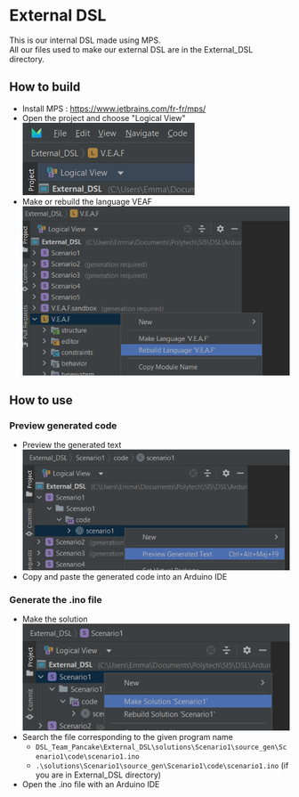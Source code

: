 # External DSL

This is our internal DSL made using MPS.  
All our files used to make our external DSL are in the External_DSL directory.

## How to build
- Install MPS : https://www.jetbrains.com/fr-fr/mps/
- Open the project and choose "Logical View"  
  ![img.png](img/img.png)  
- Make or rebuild the language VEAF  
  ![img_1.png](img/img_1.png)  

## How to use
### Preview generated code
- Preview the generated text  
  ![img_2.png](img/img_2.png)  
- Copy and paste the generated code into an Arduino IDE

### Generate the .ino file
- Make the solution  
  ![img_3.png](img/img_3.png)  
- Search the file corresponding to the given program name  
    - `DSL_Team_Pancake\External_DSL\solutions\Scenario1\source_gen\Scenario1\code\scenario1.ino`
    - `.\solutions\Scenario1\source_gen\Scenario1\code\scenario1.ino` (if you are in External_DSL directory)
- Open the .ino file with an Arduino IDE 